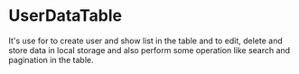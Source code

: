 # UserDataTable
It's use for to create user and show list in the table and to edit, delete and store data in local storage and also perform some operation like search and pagination in the table.
